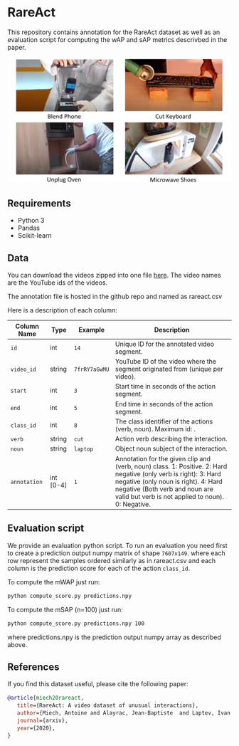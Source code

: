 # RareAct

This repository contains annotation for the RareAct dataset as well as an evaluation script for
computing the wAP and sAP metrics descrivbed in the paper.

![RareAct](rareact.png)


## Requirements

- Python 3
- Pandas
- Scikit-learn

## Data

You can download the videos zipped into one file [here](https://www.rocq.inria.fr/cluster-willow/amiech/rareact.zip).
The video names are the YouTube ids of the videos.

The annotation file is hosted in the github repo and named as rareact.csv

Here is a description of each column:


| Column Name           | Type                       | Example        | Description                                                                   |
| --------------------- | -------------------------- | -------------- | ----------------------------------------------------------------------------- |
| `id`                  | int                        | `14`           | Unique ID for the annotated video segment.                                    |
| `video_id`            | string                     | `7frRY7aGwMU`  | YouTube ID of the video where the segment originated from (unique per video). |
| `start`               | int                        | `3`            | Start time in seconds of the action segment.                                  |
| `end`                 | int                        | `5`            | End time in seconds of the action segment.                                    |
| `class_id`            | int                        | `8`            | The class identifier of the actions (verb, noun). Maximum id: .               |
| `verb`                | string                     | `cut`          | Action verb describing the interaction.                                       |
| `noun`                | string                     | `laptop`       | Object noun subject of the interaction.                                       |
| `annotation`          | int [0-4]                  | `1`            | Annotation for the given clip and (verb, noun) class. 1: Positive. 2: Hard negative (only verb is right): 3: Hard negative (only noun is right). 4: Hard negative (Both verb and noun are valid but verb is not applied to noun). 0: Negative.|


## Evaluation script

We provide an evaluation python script.
To run an evaluation you need first to create a prediction output numpy matrix of shape `7607x149`.
where each row represent the samples ordered similarly as in rareact.csv and each column is the prediction score for each of the action `class_id`.

To compute the mWAP just run:

```sh
python compute_score.py predictions.npy 
```

To compute the mSAP (n=100) just run:


```sh
python compute_score.py predictions.npy 100 
```

where predictions.npy is the prediction output numpy array as described above.

## References

If you find this dataset useful, please cite the following paper:

```bibtex
@article{miech20rareact,
   title={RareAct: A video dataset of unusual interactions},
   author={Miech, Antoine and Alayrac, Jean-Baptiste  and Laptev, Ivan and Sivic, Josef and Zisserman, Andrew},
   journal={arxiv},
   year={2020},
}
```
